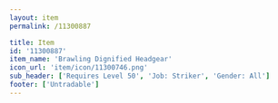 ```yaml
---
layout: item
permalink: /11300887

title: Item
id: '11300887'
item_name: 'Brawling Dignified Headgear'
icon_url: 'item/icon/11300746.png'
sub_header: ['Requires Level 50', 'Job: Striker', 'Gender: All']
footer: ['Untradable']
---
```

